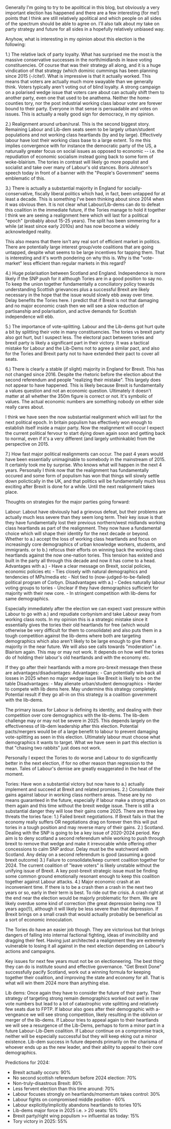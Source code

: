 Generally I'm going to try to be apolitical in this blog, but obviously a very important election has happened and there are a few interesting (for me!) points
that I think are still relatively apolitical and which people on all sides of the spectrum should be able to agree on. I'll also talk about my take on party strategy and future
for all sides in a hopefully relatively unbiased way.

Anyhow, what is interesting in my opinion about this election is the following:

1.) The relative lack of party loyalty. What has surprised me the most is the massive conservative successes in the north/midlands in leave voting constituencies.
Of course that was their strategy all along, and it is a huge vindication of that strategy (which dominic cummings has been planning since 2015 (-/cite!). What is impressive is that it actually worked.
This means that voters are actually much more swayable than we generally think. Voters typically aren't voting out of blind loyalty. A strong campaign on a polarised wedge issue that voters care about
can actually shift them to another party, even one that used to be anathema. Neither the home-counties tory, nor the post industrial working class labour voter are forever bound to their party.
Everyone in that sense is persuadable and votes on issues. This is actually a really good sign for democracy, in my opinion.

2.) Realignment around urban/rural. This is the second biggest story. Remaining Labour and Lib-dem seats seem to be largely urban/student populations and not working class heartlands (by and by large).
Effectively labour have lost their working class base to a large extent. To me this implies convergence with for instance the democratic party of the US, a naturually greater focus on social issues as opposed to economic
-- i.e. the repudiation of economic socialism instead going back to some form of woke-blairism. The tories in contrast will likely go more populist and socialist and take over many of Labour's old stances.
Boris Johnson's speech today in front of a banner with the "People's Government" seems emblematic of this.

3.) There is actually a substantial majority in England for socially-conservative, fiscally liberal politics which had, in fact, been untapped for at least a decade.
This is something I've been thinking about since 2014 when it was obvious then. It is not clear what Labour/Lib-dems can do to defeat this coalition in the immediate future, if the Tories manage to hold it together
I think we are seeing a realignment here which will last for a political "epoch" (probably about 15-25 years). The split has been simmering for a while (at least since early 2010s) and has now become a widely acknowledged reality.

This also means that there isn't any real sort of efficient market in politics. There are potentially large interest group/vote coalitions that are going untapped, despite
what seems to be large incentives for tapping them. That is interesting and it's worth pondering on why this is. Why is the "vote-market" less efficient than regular markets in this regard?

4.) Huge polarisation between Scotland and England. Independence is more likely if the SNP push for it although Tories are in a good position to say no. To keep the union together fundamentally a conciliatory policy towards understanding Scottish grievances
plus a successful Brexit are likely necessary in the hope that the issue would slowly ebb away over time. Delay benefits the Tories here. I predict that if Brexit is not that damaging and no major economic crash then we will see a slow reduction of partisanship and polarisation,
and active demands for Scottish independence will ebb.

5.) The importance of vote-splitting. Labour and the Lib-dems got hurt quite a bit by splitting their vote in many constituencies. The tories vs brexit party also got hurt, but I suspect less.
The electoral pact between tories and brexit party is likely a significant part in their victory. It was a tactical mistake for Labour and the Lib-Dems not to agree a similar pact, and also for the Tories and Brexit party not to 
have extended their pact to cover all seats. 

6.) There is clearly a stable (if slight) majority in England for Brexit. This has not changed since 2016. Despite the rhetoric before the election about the second referendum and people 
"realizing their mistake". This largely does not appear to have happened. This is likely because Brexit is fundamentally a values question and not an economic question.
Ultimately it doesn't matter at all whether the 350m figure is correct or not. It's symbolic of values. The actual economic numbers are something nobody on either side really cares about.

I think we have seen the now substantial realignment which will last for the next political epoch. In britain populism has effectively won enough to establish itself
inside a major party. Now the realignment will occur I expect the current political fervour to start dying down again soon and getting back to normal, even if it's a very different
(and largely unthinkable) from the perspective on 2015.

7.) How fast major political realignments can occur. The past 4 years would have been essentially unimaginable to somebody in the mainstream of 2015.
It certainly took me by surprise. Who knows what will happen in the next 4 years. Personally I think now that the realignment has fundamentally occured and some form of populism has won
that things will slowly settle down polictically in the UK, and that politics will be fundamentally much less exciting after Brexit is done for a while.
Until the next realignment takes place.

Thoughts on strategies for the major parties going forward:

Labour:
  Labout have obviously had a grievous defeat, but their problems are actually much less severe than they seem long term. Their key issue is that they have fundamentally lost
  their previous northern/west midlands working class heartlands as part of the realignment. They now have a fundamental choice which will shape their identity for the next decade or beyond.
  Whether to a.) accept the loss of working class heartlands and focus on increasingly core demographics of urban knowledge workers, students, and immigrants.
  or to b.) refocus their efforts on winning back the working class heartlands against the now one-nation tories. This tension has existed and built in the party all through this decade and now it has come to a head.
  Advantages with a.)
    - Have a clear message on Brexit, social policies, economic policies etc
    - Ties closely with natural demographics and tendencies of MPs/media etc
    - Not tied to (now-judged-to-be-failed) political program of Corbyn.
  Disadvantages with a.)
    - Cedes naturally labour voting groups to tories
    - Unclear if they have demographics sufficient for majority with their new core. 
    - In stringent competition with lib-dems for same demographics.
    
   Especially immediately after the election we can expect vast pressure within Labour to go with a.) and repudiate corbynism and take Labour away from working class roots.
   In my opinion this is a strategic mistake since it essentially gives the tories their old heartlands for free (which would otherwise be very difficult for them to consolidate)
   and also puts them in a tough competition against the lib-dems where both are targeting demographics which also aren't likely to be large enough to give them a majority in the near future.
   We will also see calls towards "moderation" i.e. Blairism again. This may or may not work. It depends on how well the tories do of holding their labour's old heartlands and with the economy etc.
   
   If they go after their heartlands with a more pro-brexit message then these are advantages/disadvantages:
   Advantages:
    - Can potentially win back all losses in 2025 when no major wedge issue like Brexit is likely to be on the table
   Disadvantages:
    - May alienate urban/student demographics
    - Harder to compete with lib dems here. May undermine this strategy completely. Potential result if they go all-in on this strategy is a coalition government with the lib-dems.
    
   The primary issues for Labour is defining its identity, and dealing with their competition over core demographics with the lib-dems. The lib-dem challenge may or may not be severe in 2025.
   This depends largely on the effectiveness of lib-dem leadership after this election. Potential pacts/mergers would be of a large benefit to labour to prevent damaging vote-splitting
   as seen in this election. Ultimately labour must choose what demographics it wants to target. What we have seen in part this election is that "chasing two rabbits"
   just does not work.
   
   Personally I expect the Tories to do worse and Labour to do significantly better in the next election, if for no other reason than regression to the mean. Tales of Labour's demise are greatly exaggerated
   in the heat of the moment.
  
Tories: 
  Have won a substantial victory but now have to a.) actually implement and succeed at Brexit and related promises. 2.) Consolidate their gains against labour in working class northern areas.
  These are by no means guaranteed in the future, especially if labour make a strong attack on them again and this time without the brexit wedge issue. There is still a substantial danger they will lose their gains come 2025.
  There are three key threats the tories face:
    1.) Failed brexit negotiations. If Brexit fails in that the economy really suffers OR negotiations drag on forever then this will put tories in a tough position
    and may reverse many of their gains.
    2.) Scotland. Dealing with the SNP is going to be a key issue of 2020-2024 period. Key aim is to deny scotland a second referendum while working to push through brexit to remove that wedge
    and make it irrevocable while offering other concessions to calm SNP ardour. Delay must be the watchword with Scotland. Any delay on a second referendum is good (assuming a good brexit outcome)
    3.) Failure to consolidate/keep current coalition together for 2024. The current coalition of "leave voters" is likely unstable without the unifying issue of Brexit.
    A key post-brexit strategic issue must be finding some common ground emotionally resonant enough to keep this coalition together against Labour attacks.
    4.) Major economic crash at an inconvenient time. If there is to be a crash then a crash in the next two years or so, early in their term is best. To ride out the crisis. A crash right at the end
    near the election would be majorly problematic for them. We are likely overdue some kind of correction (the great depression being now 13 years ago(!)), although it will likely be less severe than that depression.
    If Brexit brings on a small crash that would actually probably be beneficial as a sort of economic innoculation.
    
   The Tories do have an easier job though. They are victorious but that brings dangers of falling into internal factional fighting, ideas of invincibility and dragging their feet.
   Having just architected a realignment they are extremely vulnerable to losing it all against in the next election depending on Labour's actions and campaigns.
   
   Key issues for next few years must not be on electioneering. The best thing they can do is institute sound and effective governance. "Get Brexit Done" successfully
   pacify Scotland, work out a winning formula for keeping together their coalition, and improving the state and economy for all. That is what will win them 2024 more than anything else.
   
  Lib dems:
    Once again they have to consider the future of their party. Their strategy of targeting strong remain demographics worked out well in raw vote numbers
    but lead to a lot of catastrophic vote splitting and relatively few seats due to FPTP. If labour also goes after their demographic with a-vengeance we will see strong competition, likely resulting in the oblivion or merger of the lib-dems.
    If Labour tries to appeal again to their heartlands we will see a resurgence of the Lib-Dems, perhaps to form a minor part in a future Labour-Lib-Dem coalition.
    If Labour continue on a compromise track, neither will be especially successful but they will keep eking out a minor existence. Lib-dem success in future depends primarily on the charisma of whoever
    ends up as the new leader, and their ability to appeal to their core demographics.

Predictions for 2024:
  -  Brexit actually occurs: 90%
   - No second scottish referendum before 2024 election: 70%
   - Non-truly-disastrous Brexit: 80%
   - Less fervent election than this time around: 70%
   - Labour focuses strongly on heartlands/momentum takes control: 30%
   - Labour fights on compromised middle position - 60%
   - Labour explicitly/implicitly abandons heartlands to tories 10%
   - Lib-dems major force in 2025 i.e. > 20 seats: 10%
   - Brexit party/right wing populism >= influential as today: 15%
   - Tory victory in 2025: 55%
   
   
